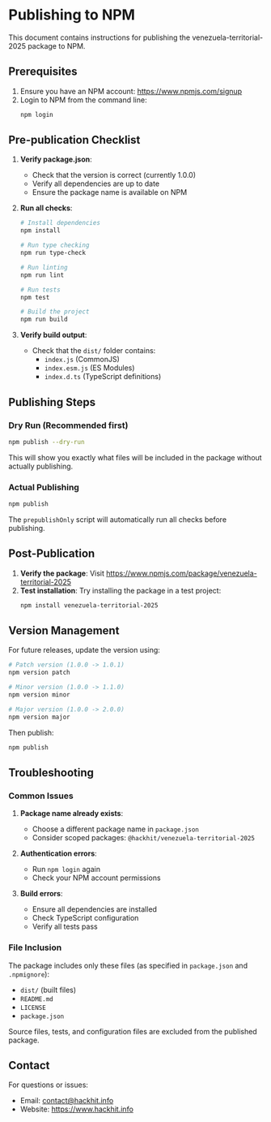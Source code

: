 # Publishing to NPM

This document contains instructions for publishing the venezuela-territorial-2025 package to NPM.

## Prerequisites

1. Ensure you have an NPM account: https://www.npmjs.com/signup
2. Login to NPM from the command line:
   ```bash
   npm login
   ```

## Pre-publication Checklist

1. **Verify package.json**:
   - Check that the version is correct (currently 1.0.0)
   - Verify all dependencies are up to date
   - Ensure the package name is available on NPM

2. **Run all checks**:
   ```bash
   # Install dependencies
   npm install

   # Run type checking
   npm run type-check

   # Run linting
   npm run lint

   # Run tests
   npm test

   # Build the project
   npm run build
   ```

3. **Verify build output**:
   - Check that the `dist/` folder contains:
     - `index.js` (CommonJS)
     - `index.esm.js` (ES Modules)
     - `index.d.ts` (TypeScript definitions)

## Publishing Steps

### Dry Run (Recommended first)
```bash
npm publish --dry-run
```

This will show you exactly what files will be included in the package without actually publishing.

### Actual Publishing
```bash
npm publish
```

The `prepublishOnly` script will automatically run all checks before publishing.

## Post-Publication

1. **Verify the package**: Visit https://www.npmjs.com/package/venezuela-territorial-2025
2. **Test installation**: Try installing the package in a test project:
   ```bash
   npm install venezuela-territorial-2025
   ```

## Version Management

For future releases, update the version using:

```bash
# Patch version (1.0.0 -> 1.0.1)
npm version patch

# Minor version (1.0.0 -> 1.1.0)
npm version minor

# Major version (1.0.0 -> 2.0.0)
npm version major
```

Then publish:
```bash
npm publish
```

## Troubleshooting

### Common Issues

1. **Package name already exists**:
   - Choose a different package name in `package.json`
   - Consider scoped packages: `@hackhit/venezuela-territorial-2025`

2. **Authentication errors**:
   - Run `npm login` again
   - Check your NPM account permissions

3. **Build errors**:
   - Ensure all dependencies are installed
   - Check TypeScript configuration
   - Verify all tests pass

### File Inclusion

The package includes only these files (as specified in `package.json` and `.npmignore`):
- `dist/` (built files)
- `README.md`
- `LICENSE`
- `package.json`

Source files, tests, and configuration files are excluded from the published package.

## Contact

For questions or issues:
- Email: contact@hackhit.info
- Website: https://www.hackhit.info